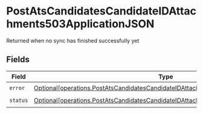 # PostAtsCandidatesCandidateIDAttachments503ApplicationJSON

Returned when no sync has finished successfully yet


## Fields

| Field                                                                                                                                                                                  | Type                                                                                                                                                                                   | Required                                                                                                                                                                               | Description                                                                                                                                                                            |
| -------------------------------------------------------------------------------------------------------------------------------------------------------------------------------------- | -------------------------------------------------------------------------------------------------------------------------------------------------------------------------------------- | -------------------------------------------------------------------------------------------------------------------------------------------------------------------------------------- | -------------------------------------------------------------------------------------------------------------------------------------------------------------------------------------- |
| `error`                                                                                                                                                                                | [Optional[operations.PostAtsCandidatesCandidateIDAttachments503ApplicationJSONError]](undefined/models/operations/postatscandidatescandidateidattachments503applicationjsonerror.md)   | :heavy_check_mark:                                                                                                                                                                     | N/A                                                                                                                                                                                    |
| `status`                                                                                                                                                                               | [Optional[operations.PostAtsCandidatesCandidateIDAttachments503ApplicationJSONStatus]](undefined/models/operations/postatscandidatescandidateidattachments503applicationjsonstatus.md) | :heavy_check_mark:                                                                                                                                                                     | N/A                                                                                                                                                                                    |